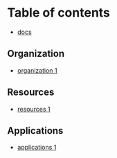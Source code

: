 # Table of contents

* [docs](README.md)

## Organization

* [organization 1](developer/organization-1.md)

## Resources

* [resources 1](resources/resources-1.md)

## Applications

* [applications 1](administrator-organization-owner/applications-1.md)

